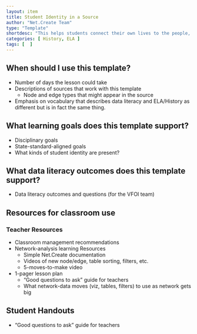 ```yaml
---
layout: item
title: Student Identity in a Source
author: "Net.Create Team"
type: "Template"
shortdesc: "This helps students connect their own lives to the people, places and events in a source"
categories: [ History, ELA ]
tags: [  ]
---
```


## When should I use this template?

- Number of days the lesson could take
- Descriptions of sources that work with this template
	- Node and edge types that might appear in the source
- Emphasis on vocabulary that describes data literacy and ELA/History as different but is in fact the same thing.

## What learning goals does this template support?

- Disciplinary goals
- State-standard-aligned goals
- What kinds of student identity are present?

## What data literacy outcomes does this template support?

- Data literacy outcomes and questions (for the VFOI team)

## Resources for classroom use

### Teacher Resources

- Classroom management recommendations
- Network-analysis learning Resources
	- Simple Net.Create documentation
	- Videos of new node/edge, table sorting, filters, etc.
	- 5-moves-to-make video
- 1-pager lesson plan
	- “Good questions to ask” guide for teachers
	- What network-data moves (viz, tables, filters) to use as network gets big

## Student Handouts

- “Good questions to ask” guide for teachers

